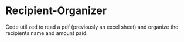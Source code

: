 # Recipient-Organizer
Code utilized to read a pdf (previously an excel sheet) and organize the recipients name and amount paid. 
